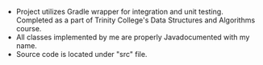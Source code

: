 - Project utilizes Gradle wrapper for integration and unit testing. Completed as a part of Trinity College's Data Structures and Algorithms course.
- All classes implemented by me are properly Javadocumented with my name.
- Source code is located under "src" file.
